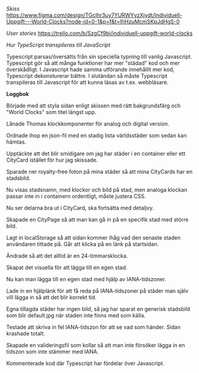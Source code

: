
*Skiss*
https://www.figma.com/design/TGcIhr3uy7YURWYvzXjydt/Individuell-Uppgift---World-Clocks?node-id=0-1&p=f&t=IhHzuMcmSKpJdHgS-0

*User stories*
https://trello.com/b/SzgCf9bj/individuell-uppgift-world-clocks

*Hur TypeScript transpileras till JavaScript*

Typescript parsas/översätts från sin speciella typning till vanlig Javascript. Typescript gör så att många funktioner har mer 
"städad" kod och mer överskådligt. I Javascript hade samma utförande innehållit mer kod, Typescript dekonsturerar bättre.
I slutändan så måste Typescript transpileras till Javascript för att kunna läsas av t.ex. webbläsare.

**Loggbok**

Började med att styla sidan enligt skissen med rätt bakgrundsfärg och "World Clocks" som titel längst upp.

Lånade Thomas klockkomponenter för analog och digital version.

Ordnade ihop en json-fil med en stadig lista världsstäder som sedan kan hämtas.

Upptäckte att det blir smidigare om jag har städer i en container eller ett CityCard istället för hur jag skissade. 

Sparade ner royalty-free foton på mina städer så att mina CityCards
har en stadsbild.

Nu visas stadsnamn, med klockor och bild på stad, men analoga klockan passar inte in i containern ordentligt, måste justera CSS.

Nu ser delarna bra ut i CityCard, ska fortsätta med detaljvy.

Skapade en CityPage så att man kan gå in på en specifik stad med större bild.

Lagt in localStorage så att sidan kommer ihåg vad den senaste staden
användaren tittade på. Går att klicka på en länk på startsidan.

Ändrade så att det alltid är en 24-timmarsklocka.

Skapat det visuella för att lägga till en egen stad.

Nu kan man lägga till en egen stad med hjälp av IANA-tidszoner.

Lade in en hjälplänk för att få reda på IANA-tidszoner på städer man själv vill lägga in så att det blir korrekt tid.

Egna tillagda städer har ingen bild, så jag har sparat en generisk
stadsbild som blir default.jpg när staden inte finns med som källa.

Testade att skriva in fel IANA-tidszon för att se vad som händer.
Sidan krashade totalt.

Skapade en valideringsfil som kollar så att man inte försöker lägga in en tidszon som inte stämmer med IANA.

Kommenterade kod där Typescript har fördelar över Javascript.




